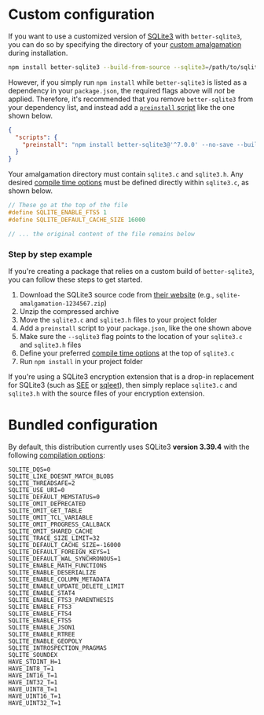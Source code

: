 # Custom configuration

If you want to use a customized version of [SQLite3](https://www.sqlite.org) with `better-sqlite3`, you can do so by specifying the directory of your [custom amalgamation](https://www.sqlite.org/amalgamation.html) during installation.

```bash
npm install better-sqlite3 --build-from-source --sqlite3=/path/to/sqlite-amalgamation
```

However, if you simply run `npm install` while `better-sqlite3` is listed as a dependency in your `package.json`, the required flags above will *not* be applied. Therefore, it's recommended that you remove `better-sqlite3` from your dependency list, and instead add a [`preinstall` script](https://docs.npmjs.com/misc/scripts) like the one shown below.

```json
{
  "scripts": {
    "preinstall": "npm install better-sqlite3@'^7.0.0' --no-save --build-from-source --sqlite3=\"$(pwd)/sqlite-amalgamation\""
  }
}
```

Your amalgamation directory must contain `sqlite3.c` and `sqlite3.h`. Any desired [compile time options](https://www.sqlite.org/compile.html) must be defined directly within `sqlite3.c`, as shown below.

```c
// These go at the top of the file
#define SQLITE_ENABLE_FTS5 1
#define SQLITE_DEFAULT_CACHE_SIZE 16000

// ... the original content of the file remains below
```

### Step by step example

If you're creating a package that relies on a custom build of `better-sqlite3`, you can follow these steps to get started.

1. Download the SQLite3 source code from [their website](https://sqlite.com/download.html) (e.g., `sqlite-amalgamation-1234567.zip`)
2. Unzip the compressed archive
3. Move the `sqlite3.c` and `sqlite3.h` files to your project folder
4. Add a `preinstall` script to your `package.json`, like the one shown above
5. Make sure the `--sqlite3` flag points to the location of your `sqlite3.c` and `sqlite3.h` files
6. Define your preferred [compile time options](https://www.sqlite.org/compile.html) at the top of `sqlite3.c`
7. Run `npm install` in your project folder

If you're using a SQLite3 encryption extension that is a drop-in replacement for SQLite3 (such as [SEE](https://www.sqlite.org/see/doc/release/www/readme.wiki) or [sqleet](https://github.com/resilar/sqleet)), then simply replace `sqlite3.c` and `sqlite3.h` with the source files of your encryption extension.

# Bundled configuration

By default, this distribution currently uses SQLite3 **version 3.39.4** with the following [compilation options](https://www.sqlite.org/compile.html):

```
SQLITE_DQS=0
SQLITE_LIKE_DOESNT_MATCH_BLOBS
SQLITE_THREADSAFE=2
SQLITE_USE_URI=0
SQLITE_DEFAULT_MEMSTATUS=0
SQLITE_OMIT_DEPRECATED
SQLITE_OMIT_GET_TABLE
SQLITE_OMIT_TCL_VARIABLE
SQLITE_OMIT_PROGRESS_CALLBACK
SQLITE_OMIT_SHARED_CACHE
SQLITE_TRACE_SIZE_LIMIT=32
SQLITE_DEFAULT_CACHE_SIZE=-16000
SQLITE_DEFAULT_FOREIGN_KEYS=1
SQLITE_DEFAULT_WAL_SYNCHRONOUS=1
SQLITE_ENABLE_MATH_FUNCTIONS
SQLITE_ENABLE_DESERIALIZE
SQLITE_ENABLE_COLUMN_METADATA
SQLITE_ENABLE_UPDATE_DELETE_LIMIT
SQLITE_ENABLE_STAT4
SQLITE_ENABLE_FTS3_PARENTHESIS
SQLITE_ENABLE_FTS3
SQLITE_ENABLE_FTS4
SQLITE_ENABLE_FTS5
SQLITE_ENABLE_JSON1
SQLITE_ENABLE_RTREE
SQLITE_ENABLE_GEOPOLY
SQLITE_INTROSPECTION_PRAGMAS
SQLITE_SOUNDEX
HAVE_STDINT_H=1
HAVE_INT8_T=1
HAVE_INT16_T=1
HAVE_INT32_T=1
HAVE_UINT8_T=1
HAVE_UINT16_T=1
HAVE_UINT32_T=1
```
